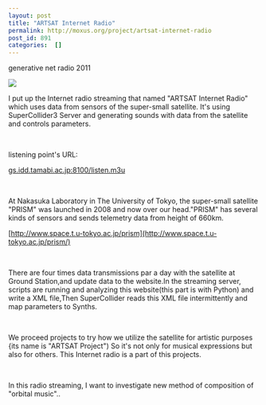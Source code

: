```yaml
---
layout: post
title: "ARTSAT Internet Radio"
permalink: http://moxus.org/project/artsat-internet-radio
post_id: 891
categories:  []
---
```


generative net radio 2011


![](/images/project/asinrdojpg.jpg)

I put up the Internet radio streaming that named "ARTSAT Internet Radio" which uses data from sensors of the super-small satellite. It's using SuperCollider3 Server and generating sounds with data from the satellite and controls parameters.

 

listening point's URL:

[gs.idd.tamabi.ac.jp:8100/listen.m3u](http://gs.idd.tamabi.ac.jp:8100/listen.m3u)

 

At Nakasuka Laboratory in The University of Tokyo, the super-small satellite "PRISM" was launched in 2008 and now over our head."PRISM" has several kinds of sensors and sends telemetry data from height of 660km.

[http://www.space.t.u-tokyo.ac.jp/prism](http://www.space.t.u-tokyo.ac.jp/prism/)

 

There are four times data transmissions par a day with the satellite at Ground Station,and update data to the website.In the streaming server, scripts are running and  analyzing this website(this part is with Python) and write a XML file,Then SuperCollider reads this XML file intermittently and map parameters to Synths.

 

We proceed projects to try how we utilize the satellite for artistic purposes {its name is "ARTSAT Project") So it's not only for musical expressions but also for others. This Internet radio is a part of this projects.

 

In this radio streaming, I want to investigate new method of composition of "orbital music"..